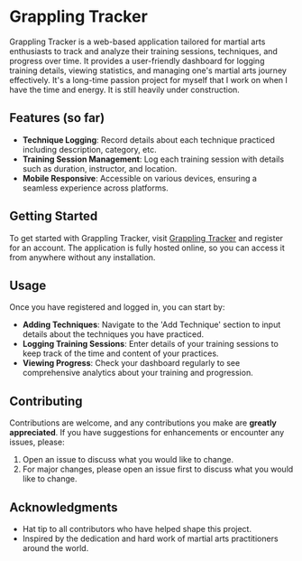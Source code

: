 # Grappling Tracker

Grappling Tracker is a web-based application tailored for martial arts enthusiasts to track and analyze their training sessions, techniques, and progress over time. It provides a user-friendly dashboard for logging training details, viewing statistics, and managing one's martial arts journey effectively. It's a long-time passion project for myself that I work on when I have the time and energy. It is still heavily under construction.

## Features (so far)

- **Technique Logging**: Record details about each technique practiced including description, category, etc.
- **Training Session Management**: Log each training session with details such as duration, instructor, and location.
- **Mobile Responsive**: Accessible on various devices, ensuring a seamless experience across platforms.

## Getting Started

To get started with Grappling Tracker, visit [Grappling Tracker](https://grapplingtracker.com) and register for an account. The application is fully hosted online, so you can access it from anywhere without any installation.

## Usage

Once you have registered and logged in, you can start by:

- **Adding Techniques**: Navigate to the 'Add Technique' section to input details about the techniques you have practiced.
- **Logging Training Sessions**: Enter details of your training sessions to keep track of the time and content of your practices.
- **Viewing Progress**: Check your dashboard regularly to see comprehensive analytics about your training and progression.

## Contributing

Contributions are welcome, and any contributions you make are **greatly appreciated**. If you have suggestions for enhancements or encounter any issues, please:

1. Open an issue to discuss what you would like to change.
2. For major changes, please open an issue first to discuss what you would like to change.

## Acknowledgments

- Hat tip to all contributors who have helped shape this project.
- Inspired by the dedication and hard work of martial arts practitioners around the world.